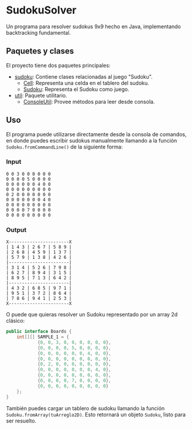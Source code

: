 SudokuSolver
===

Un programa para resolver sudokus 9x9 hecho en Java, implementando backtracking fundamental.

## Paquetes y clases
El proyecto tiene dos paquetes principales:
  * [sudoku](https://github.com/ubiobio/SudokuSolver/tree/master/src/cl/bgm/sudoku): Contiene clases relacionadas al juego "Sudoku".
    * [Cell](https://github.com/ubiobio/SudokuSolver/blob/master/src/cl/bgm/sudoku/Cell.java): Representa una celda en el tablero del sudoku.
    * [Sudoku](https://github.com/ubiobio/SudokuSolver/blob/master/src/cl/bgm/sudoku/Sudoku.java): Representa el Sudoku como juego.
  * [util](https://github.com/ubiobio/SudokuSolver/tree/master/src/cl/bgm/util): Paquete utilitario.
    * [ConsoleUtil](https://github.com/ubiobio/SudokuSolver/blob/master/src/cl/bgm/util/ConsoleUtil.java): Provee métodos para leer desde consola.

## Uso
El programa puede utilizarse directamente desde la consola de comandos, en donde puedes escribir sudokus manualmente
llamando a la función `Sudoku.fromCommandLine()` de la siguiente forma:

### Input
```
0 0 3 0 0 0 0 0 0
0 0 0 0 5 0 0 0 0
0 0 0 0 0 0 4 0 0
0 0 0 0 0 0 0 0 0
0 2 0 0 0 0 0 0 0
0 0 0 0 0 0 0 4 0
0 0 0 0 0 0 0 0 0
0 0 0 0 7 0 0 0 0
0 0 0 0 0 0 0 0 0
```

### Output
```
X-----------------------X
| 1 4 3 | 2 6 7 | 5 8 9 |
| 2 6 8 | 4 5 9 | 1 3 7 |
| 5 7 9 | 1 3 8 | 4 2 6 |
|-----------------------|
| 3 1 4 | 5 2 6 | 7 9 8 |
| 6 2 7 | 8 9 4 | 3 1 5 |
| 8 9 5 | 7 1 3 | 6 4 2 |
|-----------------------|
| 4 3 2 | 6 8 5 | 9 7 1 |
| 9 5 1 | 3 7 2 | 8 6 4 |
| 7 8 6 | 9 4 1 | 2 5 3 |
X-----------------------X
```

O puede que quieras resolver un Sudoku representado por un array 2d clásico:
```java
public interface Boards {
    int[][] SAMPLE_1 = {
            {0, 0, 3, 0, 0, 0, 0, 0, 0},
            {0, 0, 0, 0, 5, 0, 0, 0, 0},
            {0, 0, 0, 0, 0, 0, 4, 0, 0},
            {0, 0, 0, 0, 0, 0, 0, 0, 0},
            {0, 2, 0, 0, 0, 0, 0, 0, 0},
            {0, 0, 0, 0, 0, 0, 0, 4, 0},
            {0, 0, 0, 0, 0, 0, 0, 0, 0},
            {0, 0, 0, 0, 7, 0, 0, 0, 0},
            {0, 0, 0, 0, 0, 0, 0, 0, 0}
    };
}
```

También puedes cargar un tablero de sudoku llamando la función `Sudoku.fromArray(tuArreglo2D)`. Esto retornará un
objeto `Sudoku`, listo para ser resuelto.
